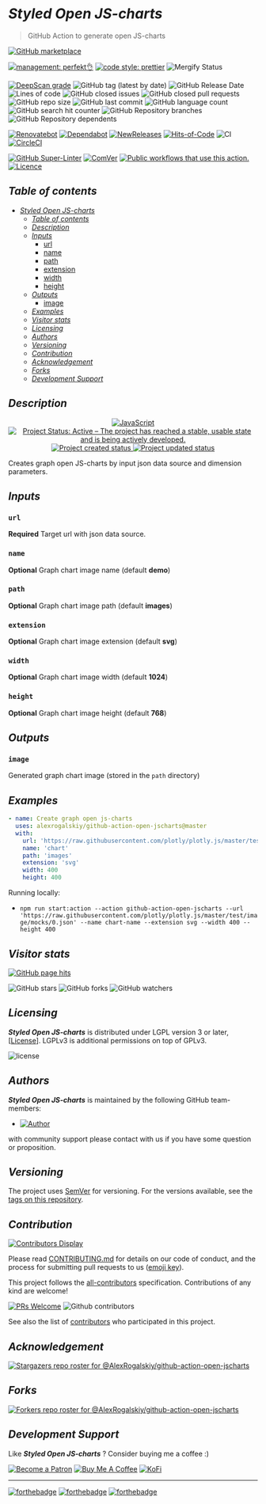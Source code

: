 # _Styled Open JS-charts_

> GitHub Action to generate open JS-charts

[![GitHub marketplace](https://img.shields.io/badge/marketplacegithub--open-jscharts-blue?logo=github)](https://github.com/marketplace/actions/graph-open-jscharts)

[![management: perfekt👌](https://img.shields.io/badge/management-perfekt👌-red.svg)](https://github.com/lekterable/perfekt)
[![code style: prettier](https://img.shields.io/badge/code_style-prettier-ff69b4.svg)](https://github.com/prettier/prettier)
![Mergify Status](https://img.shields.io/endpoint.svg?url=https://gh.mergify.io/badges/AlexRogalskiy/github-action-open-jscharts)

<!-- [![Become a sponsor](https://img.shields.io/badge/sponsor-AlexRogalskiy-181717.svg?logo=github)](https://github.com/sponsors/AlexRogalskiy)-->

[![DeepScan grade](https://deepscan.io/api/teams/11946/projects/15929/branches/326929/badge/grade.svg)](https://deepscan.io/dashboard#view=project&tid=11946&pid=15929&bid=326929)
![GitHub tag (latest by date)](https://img.shields.io/github/v/tag/AlexRogalskiy/github-action-open-jscharts)
![GitHub Release Date](https://img.shields.io/github/release-date/AlexRogalskiy/github-action-open-jscharts)
![Lines of code](https://tokei.rs/b1/github/AlexRogalskiy/github-action-open-jscharts?category=lines)
![GitHub closed issues](https://img.shields.io/github/issues-closed/AlexRogalskiy/github-action-open-jscharts)
![GitHub closed pull requests](https://img.shields.io/github/issues-pr-closed/AlexRogalskiy/github-action-open-jscharts)
![GitHub repo size](https://img.shields.io/github/repo-size/AlexRogalskiy/github-action-open-jscharts)
![GitHub last commit](https://img.shields.io/github/last-commit/AlexRogalskiy/github-action-open-jscharts)
![GitHub language count](https://img.shields.io/github/languages/count/AlexRogalskiy/github-action-open-jscharts)
![GitHub search hit counter](https://img.shields.io/github/search/AlexRogalskiy/github-action-open-jscharts/goto)
![GitHub Repository branches](https://badgen.net/github/branches/AlexRogalskiy/github-action-open-jscharts)
![GitHub Repository dependents](https://badgen.net/github/dependents-repo/AlexRogalskiy/github-action-open-jscharts)

[![Renovatebot](https://badgen.net/badge/renovate/enabled/green?cache=300)](https://renovatebot.com/)
[![Dependabot](https://img.shields.io/badge/dependabot-enabled-1f8ceb.svg?style=flat-square)](https://dependabot.com/)
[![NewReleases](https://newreleases.io/badge.svg)](https://newreleases.io/github/AlexRogalskiy/github-action-open-jscharts)
[![Hits-of-Code](https://hitsofcode.com/github/alexrogalskiy/github-action-open-jscharts?branch=master)](https://hitsofcode.com/github/alexrogalskiy/github-action-open-jscharts?branch=master/view?branch=master)
![CI](https://github.com/AlexRogalskiy/github-action-open-jscharts/workflows/CI/badge.svg)
[![CircleCI](https://circleci.com/gh/AlexRogalskiy/github-action-open-jscharts.svg?style=shield)](https://circleci.com/gh/AlexRogalskiy/github-action-open-jscharts)

<!--[![codecov](https://codecov.io/gh/AlexRogalskiy/github-action-open-jscharts/branch/master/graph/badge.svg)](https://codecov.io/gh/AlexRogalskiy/github-action-charts)-->

[![GitHub Super-Linter](https://github.com/AlexRogalskiy/github-action-open-jscharts/workflows/Lint%20Code%20Base/badge.svg)](https://github.com/marketplace/actions/super-linter)
[![ComVer](https://img.shields.io/badge/ComVer-compliant-brightgreen.svg)][repo]
[![Public workflows that use this action.][total_usages]][search_results]
[![Licence][license_id]][license_content]

## _Table of contents_

<!--ts-->
   * [<em>Styled Open JS-charts</em>](#styled-open-js-charts)
      * [<em>Table of contents</em>](#table-of-contents)
      * [<em>Description</em>](#description)
      * [<em>Inputs</em>](#inputs)
         * [url](#url)
         * [name](#name)
         * [path](#path)
         * [extension](#extension)
         * [width](#width)
         * [height](#height)
      * [<em>Outputs</em>](#outputs)
         * [image](#image)
      * [<em>Examples</em>](#examples)
      * [<em>Visitor stats</em>](#visitor-stats)
      * [<em>Licensing</em>](#licensing)
      * [<em>Authors</em>](#authors)
      * [<em>Versioning</em>](#versioning)
      * [<em>Contribution</em>](#contribution)
      * [<em>Acknowledgement</em>](#acknowledgement)
      * [<em>Forks</em>](#forks)
      * [<em>Development Support</em>](#development-support)
<!--te-->

## _Description_

<p align="center" style="text-align:center;">
    <a href="https://www.typescriptlang.org/">
        <img src="https://img.shields.io/badge/javascript%20-%23323330.svg?&logo=javascript&logoColor=%23F7DF1E" alt="JavaScript" />
    </a>
    <a href="https://www.repostatus.org/#active">
        <img src="https://img.shields.io/badge/Project%20Status-Active-brightgreen" alt="Project Status: Active – The project has reached a stable, usable state and is being actively developed." />
    </a>
    <a href="https://badges.pufler.dev">
        <img src="https://badges.pufler.dev/created/AlexRogalskiy/github-action-open-jscharts" alt="Project created status" />
    </a>
    <a href="https://badges.pufler.dev">
        <img src="https://badges.pufler.dev/updated/AlexRogalskiy/github-action-open-jscharts" alt="Project updated status" />
    </a>
</p>

Creates graph open JS-charts by input json data source and dimension parameters.

## _Inputs_

### `url`

**Required** Target url with json data source.

### `name`

**Optional** Graph chart image name (default **demo**)

### `path`

**Optional** Graph chart image path (default **images**)

### `extension`

**Optional** Graph chart image extension (default **svg**)

### `width`

**Optional** Graph chart image width (default **1024**)

### `height`

**Optional** Graph chart image height (default **768**)

## _Outputs_

### `image`

Generated graph chart image (stored in the `path` directory)

## _Examples_

```yml
- name: Create graph open js-charts
  uses: alexrogalskiy/github-action-open-jscharts@master
  with:
    url: 'https://raw.githubusercontent.com/plotly/plotly.js/master/test/image/mocks/0.json'
    name: 'chart'
    path: 'images'
    extension: 'svg'
    width: 400
    height: 400
```

Running locally:

- `npm run start:action --action github-action-open-jscharts --url 'https://raw.githubusercontent.com/plotly/plotly.js/master/test/image/mocks/0.json' --name chart-name --extension svg --width 400 --height 400`

## _Visitor stats_

[![GitHub page hits](https://hits.seeyoufarm.com/api/count/incr/badge.svg?url=https%3A%2F%2Fgithub.com%2FAlexRogalskiy%2Fgithub-action-open-jscharts&count_bg=%2379C83D&title_bg=%23555555&icon=&icon_color=%23E7E7E7&title=hits&edge_flat=true)](https://hits.seeyoufarm.com)

![GitHub stars](https://img.shields.io/github/stars/AlexRogalskiy/github-action-open-jscharts?style=social)
![GitHub forks](https://img.shields.io/github/forks/AlexRogalskiy/github-action-open-jscharts?style=social)
![GitHub watchers](https://img.shields.io/github/watchers/AlexRogalskiy/github-action-open-jscharts?style=social)

## _Licensing_

_**Styled Open JS-charts**_ is distributed under LGPL version 3 or later,
[[License](https://github.com/AlexRogalskiy/github-action-open-jscharts/blob/master/LICENSE)]. LGPLv3 is
additional permissions on top of GPLv3.

![license](https://user-images.githubusercontent.com/19885116/48661948-6cf97e80-ea7a-11e8-97e7-b45332a13e49.png)

## _Authors_

_**Styled Open JS-charts**_ is maintained by the following GitHub team-members:

- [![Author](https://img.shields.io/badge/author-AlexRogalskiy-FB8F0A)](https://github.com/AlexRogalskiy)

with community support please contact with us if you have some question or proposition.

## _Versioning_

The project uses [SemVer](http://semver.org/) for versioning. For the versions available, see the [tags on
this repository][tags].

## _Contribution_

[![Contributors Display](https://badges.pufler.dev/contributors/AlexRogalskiy/github-action-open-jscharts?size=50&padding=5&bots=true)](https://badges.pufler.dev)

Please read
[CONTRIBUTING.md](https://github.com/AlexRogalskiy/github-action-open-jscharts/blob/master/.github/CONTRIBUTING.md)
for details on our code of conduct, and the process for submitting pull requests to us
([emoji key](https://allcontributors.org/docs/en/emoji-key)).

This project follows the [all-contributors](https://github.com/all-contributors/all-contributors)
specification. Contributions of any kind are welcome!

[![PRs Welcome](https://img.shields.io/badge/PRs-welcome-brightgreen.svg?style=flat-square)](http://makeapullrequest.com)
![Github contributors](https://img.shields.io/github/all-contributors/AlexRogalskiy/github-action-open-jscharts)

See also the list of [contributors][contributors] who participated in this project.

## _Acknowledgement_

[![Stargazers repo roster for @AlexRogalskiy/github-action-open-jscharts](https://reporoster.com/stars/AlexRogalskiy/github-action-open-jscharts)][stars]

## _Forks_

[![Forkers repo roster for @AlexRogalskiy/github-action-open-jscharts](https://reporoster.com/forks/AlexRogalskiy/github-action-open-jscharts)][forkers]

## _Development Support_

Like _**Styled Open JS-charts**_ ? Consider buying me a coffee :\)

[![Become a Patron](https://img.shields.io/badge/Become_Patron-Support_me_on_Patreon-blue.svg?style=flat-square&logo=patreon&color=e64413)](https://www.patreon.com/alexrogalskiy)
[![Buy Me A Coffee](https://img.shields.io/badge/Donate-Buy%20me%20a%20coffee-yellow.svg?logo=buy%20me%20a%20coffee)](https://www.buymeacoffee.com/AlexRogalskiy)
[![KoFi](https://img.shields.io/badge/Donate-Buy%20me%20a%20coffee-yellow.svg?logo=ko-fi)](https://ko-fi.com/alexrogalskiy)

---

[![forthebadge](https://img.shields.io/badge/made%20with-%20javascript-C1282D.svg?logo=javascript&style=for-the-badge)](https://www.javascript.com/)
[![forthebadge](https://img.shields.io/badge/powered%20by-%20github-7116FB.svg?logo=github&style=for-the-badge)](https://github.com/)
[![forthebadge](https://img.shields.io/badge/build%20with-%20%E2%9D%A4-B6FF9B.svg?logo=heart&style=for-the-badge)](https://forthebadge.com/)

[repo]: https://github.com/AlexRogalskiy/github-action-open-jscharts
[tags]: https://github.com/AlexRogalskiy/github-action-open-jscharts/tags
[issues]: https://github.com/AlexRogalskiy/github-action-open-jscharts/issues
[pulls]: https://github.com/AlexRogalskiy/github-action-open-jscharts/pulls
[wiki]: https://github.com/AlexRogalskiy/github-action-open-jscharts/wiki
[stars]: https://github.com/AlexRogalskiy/github-action-open-jscharts/stargazers
[forkers]: https://github.com/AlexRogalskiy/github-action-open-jscharts/network/members
[contributors]: https://github.com/AlexRogalskiy/github-action-open-jscharts/graphs/contributors
[license_id]: https://img.shields.io/github/license/AlexRogalskiy/github-action-open-jscharts
[license_content]: https://github.com/AlexRogalskiy/github-action-open-jscharts/blob/master/LICENSE
[total_usages]:
  https://img.shields.io/endpoint?url=https%3A%2F%2Fapi-git-master.endbug.vercel.app%2Fapi%2Fgithub-actions%2Fused-by%3Faction%3DAlexRogalskiy%2Fgithub-action-open-jscharts%26badge%3Dtrue
[search_results]:
  https://github.com/search?o=desc&q=AlexRogalskiy/github-action-open-jscharts+path%3A.github%2Fworkflows+language%3AYAML&s=&type=Code
